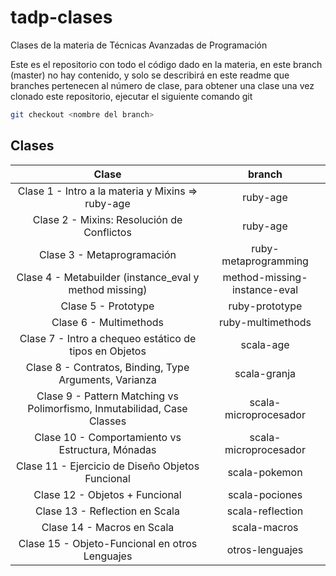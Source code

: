 # tadp-clases

Clases de la materia de Técnicas Avanzadas de Programación


Este es el repositorio con todo el código dado en la materia, en este branch (master) no hay contenido, y solo se describirá en este readme que branches pertenecen al número de clase, para obtener una clase una vez clonado este repositorio, ejecutar el siguiente comando git

~~~bash
git checkout <nombre del branch>
~~~

## Clases

| Clase                                                                   |   branch                        |
|:-----------------------------------------------------------------------:|:-------------------------------:|
| Clase 1 - Intro a la materia y Mixins => ruby-age                       |   ruby-age                      |
| Clase 2 - Mixins: Resolución de Conflictos                              |   ruby-age                      |
| Clase 3 - Metaprogramación                                              |   ruby-metaprogramming          |
| Clase 4 - Metabuilder (instance_eval y method missing)                  |   method-missing-instance-eval  |
| Clase 5 - Prototype                                                     |   ruby-prototype                | 
| Clase 6 - Multimethods                                                  |   ruby-multimethods             |
| Clase 7 - Intro a chequeo estático de tipos en Objetos                  |   scala-age                     |
| Clase 8 - Contratos, Binding, Type Arguments, Varianza                  |   scala-granja                  |
| Clase 9 - Pattern Matching vs Polimorfismo, Inmutabilidad, Case Classes |   scala-microprocesador         |
| Clase 10 - Comportamiento vs Estructura, Mónadas                        |   scala-microprocesador         |
| Clase 11 - Ejercicio de Diseño Objetos Funcional                        |   scala-pokemon                 |
| Clase 12 - Objetos + Funcional                                          |   scala-pociones                |
| Clase 13 - Reflection en Scala                                          |   scala-reflection              |
| Clase 14 - Macros en Scala                                              |   scala-macros                  |
| Clase 15 - Objeto-Funcional en otros Lenguajes                          |   otros-lenguajes               |
